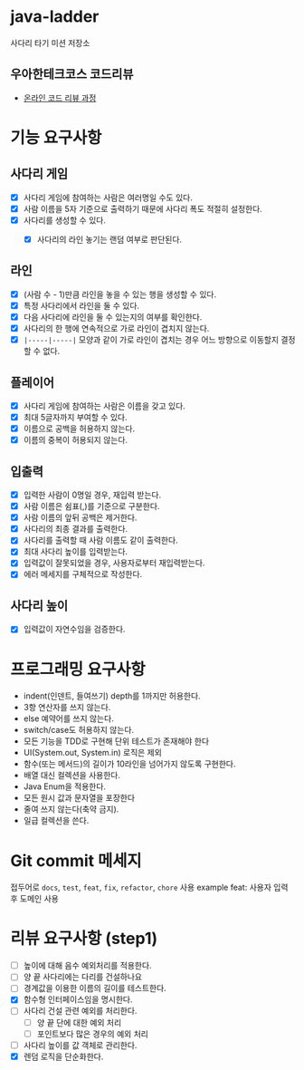 # java-ladder

사다리 타기 미션 저장소

## 우아한테크코스 코드리뷰

- [온라인 코드 리뷰 과정](https://github.com/woowacourse/woowacourse-docs/blob/master/maincourse/README.md)

# 기능 요구사항
## 사다리 게임
- [x] 사다리 게임에 참여하는 사람은 여러명일 수도 있다.
- [x] 사람 이름을 5자 기준으로 출력하기 때문에 사다리 폭도 적절히 설정한다.
- [x] 사다리를 생성할 수 있다.
  - [x] 사다리의 라인 놓기는 랜덤 여부로 판단된다.


## 라인
- [x] (사람 수 - 1)만큼 라인을 놓을 수 있는 행을 생성할 수 있다.
- [x] 특정 사다리에서 라인을 둘 수 있다.
- [x] 다음 사다리에 라인을 둘 수 있는지의 여부를 확인한다.
- [x] 사다리의 한 행에 연속적으로 가로 라인이 겹치지 않는다.
- [x] `|-----|-----|` 모양과 같이 가로 라인이 겹치는 경우 어느 방향으로 이동할지 결정할 수 없다.

## 플레이어
- [x] 사다리 게임에 참여하는 사람은 이름을 갖고 있다.
- [x] 최대 5글자까지 부여할 수 있다.
- [x] 이름으로 공백을 허용하지 않는다.
- [x] 이름의 중복이 허용되지 않는다.

## 입출력
- [x] 입력한 사람이 0명일 경우, 재입력 받는다.
- [x] 사람 이름은 쉼표(,)를 기준으로 구분한다.
- [x] 사람 이름의 앞뒤 공백은 제거한다.
 - [x] 사다리의 최종 결과를 출력한다.
- [x] 사다리를 출력할 때 사람 이름도 같이 출력한다.
- [x] 최대 사다리 높이를 입력받는다.
- [x] 입력값이 잘못되었을 경우, 사용자로부터 재입력받는다.
- [x] 에러 메세지를 구체적으로 작성한다.

## 사다리 높이
- [x] 입력값이 자연수임을 검증한다.

# 프로그래밍 요구사항
- indent(인덴트, 들여쓰기) depth를 1까지만 허용한다.
- 3항 연산자를 쓰지 않는다.
- else 예약어를 쓰지 않는다.
- switch/case도 허용하지 않는다.
- 모든 기능을 TDD로 구현해 단위 테스트가 존재해야 한다
- UI(System.out, System.in) 로직은 제외
- 함수(또는 메서드)의 길이가 10라인을 넘어가지 않도록 구현한다.
- 배열 대신 컬렉션을 사용한다.
- Java Enum을 적용한다.
- 모든 원시 값과 문자열을 포장한다
- 줄여 쓰지 않는다(축약 금지).
- 일급 컬렉션을 쓴다.

# Git commit 메세지
접두어로 `docs`, `test`, `feat`, `fix`, `refactor`, `chore` 사용
example feat: 사용자 입력 후 도메인 사용

# 리뷰 요구사항 (step1)
- [ ] 높이에 대해 음수 예외처리를 적용한다.
- [ ] 양 끝 사다리에는 다리를 건설하나요
- [ ] 경계값을 이용한 이름의 길이를 테스트한다.
- [x] 함수형 인터페이스임을 명시한다.
- [ ] 사다리 건설 관련 예외를 처리한다.
  - [ ] 양 끝 단에 대한 예외 처리
  - [ ] 포인트보다 많은 경우의 예외 처리
- [ ] 사다리 높이를 값 객체로 관리한다.
- [x] 렌덤 로직을 단순화한다.
